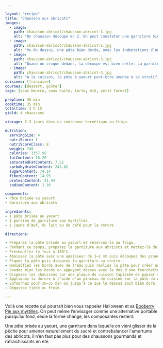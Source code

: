 ```yaml
---

layout: "recipe"
title: "Chausson aux abricots"
images:
  - image:
    path: chausson-abricot/chausson-abricot-1.jpg
    alt: "Un chausson découpé en 2. On peut constater une garniture bien généreuse et gélatineuse avec des morceaux de fruits fondants en bouche. La pâte au yaourt ne doit pas être trop épaisse autour car elle est un peu plus mâcheuse qu’une pâte plus traditionnelle."
  - image:
    path: chausson-abricot/chausson-abricot-2.jpg
    alt: "Vu du dessus, une pâte bien dorée, avec les indentations d’une fourchette au bord."
  - image:
    path: chausson-abricot/chausson-abricot-3.jpg
    alt: "Quand on croque dedans, la découpe est bien nette. La garniture s’étale certes un peu mais ne se désolidarise pas, et surtout ne dégouline pas partout."
  - image:
    path: chausson-abricot/chausson-abricot-4.jpg
    alt: "À la cuisson, la pâte à yaourt peut-être amenée à se stratifier, ce qui offre une impression de feuilleté."
cuisines: [française]
courses: [dessert, goûter]
tags: [sans beurre, sans huile, tarte, été, petit format]

preptime: 45 min
cooktime: 35 min
totaltime: 3 h 15
yield: 4 chaussons

storage: 2–3 jours dans un conteneur hermétique au frigo. 

nutrition:
  servingSize: 4
  nutriScore: 1
  nutriScoreClass: B
  weight: 749
  calories: 1357.90
  fatContent: 16.20
  saturatedFatContent: 7.52
  carbohydrateContent: 243.82
  sugarContent: 74.14
  fiberContent: 14.95
  proteinContent: 41.94
  sodiumContent: 1.36

components:
- Pâte brisée au yaourt
- Garniture aux abricots

ingredients:
- 1 pâte brisée au yaourt
- 1 portion de garniture aux myrtilles
- 1 jaune d’œuf, du lait ou du café pour la dorure

directions:

- Préparez la pâte brisée au yaourt et réservez-la au frigo.
- Pendant ce temps, préparez la garniture aux abricots et mettez-là de côté pour la faire refroidir.
- Préchauffez le four à 180°C.
- Abaissez la pâte avec une épaisseur de 1–2 mm puis découpez des grands carrés ou cercles (au moins 15 cm) à l'aide d'un couteau ou emporte-pièce.
- Piquez la pâte puis disposez la garniture au centre. 
- Humidifiez les bords avec de l'eau puis repliez la pâte pour créer un chausson. 
- Soudez bien les bords en appuyant dessus avec le dos d'une fourchette.
- Disposez les chaussons sur une plaque de cuisson tapissée de papier cuisson.
- Appliquez la dorure à l’aide d’un pinceau de cuisine sur la pâte du dessus.
- Enfournez pour 30–35 min ou jusqu’à ce que le dessus soit bien doré.
- Dégustez tiède ou froid.

---
```


Voilà une recette qui pourrait bien vous rappeler Halloween et sa [Booberry Pie aux myrtilles](booberry-pie.html). On peut même l’envisager comme une alternative portable puisqu’au fond, seule la forme change, les composantes restent.

Une pâte brisée au yaourt, une garniture dans laquelle on vient glisser de la pêche pour amener naturellement du sucré et contrebalancer l'amertume des abricots, il n’en faut pas plus pour des chaussons gourmands et rafraichissants en été.